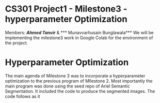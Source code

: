 # CS301 Project1 - Milestone3 - hyperparameter Optimization 
Members: ***Ahmed Tanvir*** & *** Munavvarhusain Bunglawala***
We will be implementing the milestone3 work in Google Colab for the environment of the project.  

# Hyperparameter Optimization


The main agenda of Milestone 3 was to incorporate a hyperparameter optimization to the previous program of MIlestone 2. Most importantly the main program was done using the seed repo of Ariel Semantic Segmentation. It included the code to produce the segmented images. The code follows as it 
